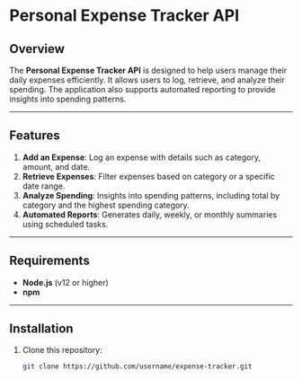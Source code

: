 # Personal Expense Tracker API

## Overview
The **Personal Expense Tracker API** is designed to help users manage their daily expenses efficiently. It allows users to log, retrieve, and analyze their spending. The application also supports automated reporting to provide insights into spending patterns.

---

## Features
1. **Add an Expense**: Log an expense with details such as category, amount, and date.
2. **Retrieve Expenses**: Filter expenses based on category or a specific date range.
3. **Analyze Spending**: Insights into spending patterns, including total by category and the highest spending category.
4. **Automated Reports**: Generates daily, weekly, or monthly summaries using scheduled tasks.

---

## Requirements
- **Node.js** (v12 or higher)
- **npm**

---

## Installation
1. Clone this repository:
   ```bash
   git clone https://github.com/username/expense-tracker.git
